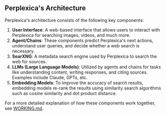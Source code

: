 ## Perplexica's Architecture

Perplexica's architecture consists of the following key components:

1. **User Interface**: A web-based interface that allows users to interact with Perplexica for searching images, videos,
   and much more.
2. **Agent/Chains**: These components predict Perplexica's next actions, understand user queries, and decide whether a
   web search is necessary.
3. **SearXNG**: A metadata search engine used by Perplexica to search the web for sources.
4. **LLMs (Large Language Models)**: Utilized by agents and chains for tasks like understanding content, writing
   responses, and citing sources. Examples include Claude, GPTs, etc.
5. **Embedding Models**: To improve the accuracy of search results, embedding models re-rank the results using
   similarity search algorithms such as cosine similarity and dot product distance.

For a more detailed explanation of how these components work together,
see [WORKING.md](https://github.com/ItzCrazyKns/Perplexica/tree/master/docs/architecture/WORKING.md).
